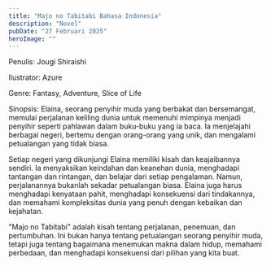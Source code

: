 ```yaml
---
title: "Majo no Tabitabi Bahasa Indonesia"
description: "Novel"
pubDate: "27 Februari 2025"
heroImage: ""
---
```


Penulis: Jougi Shiraishi

Ilustrator: Azure

Genre: Fantasy, Adventure, Slice of Life

Sinopsis: Elaina, seorang penyihir muda yang berbakat dan bersemangat, memulai perjalanan keliling dunia untuk memenuhi mimpinya menjadi penyihir seperti pahlawan dalam buku-buku yang ia baca. Ia menjelajahi berbagai negeri, bertemu dengan orang-orang yang unik, dan mengalami petualangan yang tidak biasa.

Setiap negeri yang dikunjungi Elaina memiliki kisah dan keajaibannya sendiri. Ia menyaksikan keindahan dan keanehan dunia, menghadapi tantangan dan rintangan, dan belajar dari setiap pengalaman. Namun, perjalanannya bukanlah sekadar petualangan biasa. Elaina juga harus menghadapi kenyataan pahit, menghadapi konsekuensi dari tindakannya, dan memahami kompleksitas dunia yang penuh dengan kebaikan dan kejahatan.

"Majo no Tabitabi" adalah kisah tentang perjalanan, penemuan, dan pertumbuhan. Ini bukan hanya tentang petualangan seorang penyihir muda, tetapi juga tentang bagaimana menemukan makna dalam hidup, memahami perbedaan, dan menghadapi konsekuensi dari pilihan yang kita buat.
